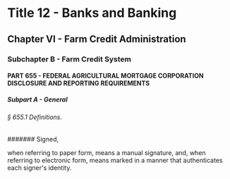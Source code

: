 
# Title 12 - Banks and Banking
## Chapter VI - Farm Credit Administration
### Subchapter B - Farm Credit System
#### PART 655 - FEDERAL AGRICULTURAL MORTGAGE CORPORATION DISCLOSURE AND REPORTING REQUIREMENTS
##### Subpart A - General
###### § 655.1 Definitions.
####### Signed,

when referring to paper form, means a manual signature, and, when referring to electronic form, means marked in a manner that authenticates each signer's identity.
